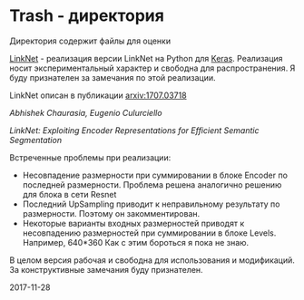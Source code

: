 # Trash - директория

Директория содержит файлы для оценки

[LinkNet](Python/LinkNetBoba.py) - реализация версии LinkNet на Python для [Keras](https://keras.io/backend/). Реализация носит экспериментальный характер и свободна для распространения. Я буду признателен за замечания по этой реализации.

LinkNet описан в публикации [arxiv:1707.03718](https://arxiv.org/pdf/1707.03718.pdf) 
 
*Abhishek Chaurasia, Eugenio Culurciello*

*LinkNet: Exploiting Encoder Representations for Efficient Semantic Segmentation*

Встреченные проблемы при реализации:
- Несовпадение размерности при суммировании в блоке Encoder по последней размерности.
Проблема решена аналогично решению для блока в сети Resnet
- Последний UpSampling приводит к неправильному результату по размерности. Поэтому он закомментирован.
- Некоторые варианты входных размерностей приводят к несовпадению размерностей при суммировании в блоке Levels. Например, 640*360
Как с этим бороться я пока не знаю.

В целом версия рабочая и свободна для использования и модификаций. За конструктивные замечания буду признателен.

2017-11-28
